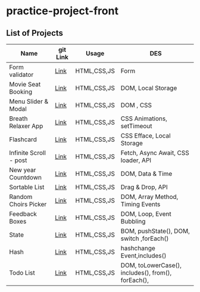 # practice-project-front

## List of Projects

| Name                   | git Link                                                                                                       | Usage       | DES                                                |
| ---------------------- | -------------------------------------------------------------------------------------------------------------- | ----------- | -------------------------------------------------- |
| Form validator         | [Link](https://github.com/sajjad-10/practice-project-front/tree/main/Form%20Validator)                         | HTML,CSS,JS | Form                                               |
| Movie Seat Booking     | [Link](https://github.com/sajjad-10/practice-project-front/tree/main/Movie%Seat%Booking)                       | HTML,CSS,JS | DOM, Local Storage                                 |
| Menu Slider & Modal    | [Link](https://github.com/sajjad-10/practice-project-front/tree/main/Menu%20Slider%20%26%20Modal)              | HTML,CSS,JS | DOM , CSS                                          |
| Breath Relaxer App     | [Link](https://github.com/sajjad-10/practice-project-front/tree/main/Breath%20Relaxer%20App)                   | HTML,CSS,JS | CSS Animations, setTimeout                         |
| Flashcard              | [Link](<https://github.com/sajjad-10/practice-project-front/tree/main/Flashcard%20(memory)>)                   | HTML,CSS,JS | CSS Efface, Local Storage                          |
| Infinite Scroll - post | [Link](https://github.com/sajjad-10/practice-project-front/tree/main/Infinite%20Scroll%20-%20post%20-%20fetch) | HTML,CSS,JS | Fetch, Async Await, CSS loader, API                |
| New year Countdown     | [Link](https://github.com/sajjad-10/practice-project-front/tree/main/New%20year%20Countdown)                   | HTML,CSS,JS | DOM, Data & Time                                   |
| Sortable List          | [Link](https://github.com/sajjad-10/practice-project-front/tree/main/Sortable%20List)                          | HTML,CSS,JS | Drag & Drop, API                                   |
| Random Choirs Picker   | [Link](https://github.com/sajjad-10/practice-project-front/tree/main/Random%20Choirs%20Picker)                 | HTML,CSS,JS | DOM, Array Method, Timing Events                   |
| Feedback Boxes         | [Link](https://github.com/sajjad-10/practice-project-front/tree/main/Random%20Choirs%20Picker)                 | HTML,CSS,JS | DOM, Loop, Event Bubbling                          |
| State                  | [Link](https://github.com/sajjad-10/practice-project-front/tree/main/State)                                    | HTML,CSS,JS | BOM, pushState(), DOM, switch ,forEach()           |
| Hash                   | [Link](https://github.com/sajjad-10/practice-project-front/tree/main/Hash)                                     | HTML,CSS,JS | hashchange Event,includes()                        |
| Todo List              | [Link](https://github.com/sajjad-10/practice-project-front/tree/main/Hash)                                     | HTML,CSS,JS | DOM, toLowerCase(), includes(), from(), forEach(), |
